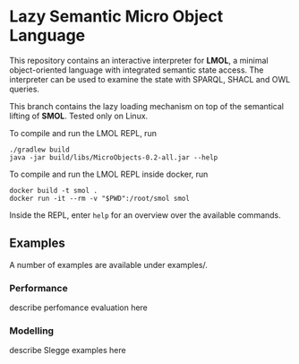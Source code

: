 # Lazy Semantic Micro Object Language

This repository contains an interactive interpreter for **LMOL**, a
minimal object-oriented language with integrated semantic state
access.  The interpreter can be used to examine the state with SPARQL,
SHACL and OWL queries.

This branch contains the lazy loading mechanism on top of the semantical lifting of **SMOL**.
Tested only on Linux. 

To compile and run the LMOL REPL, run
```
./gradlew build
java -jar build/libs/MicroObjects-0.2-all.jar --help
```

To compile and run the LMOL REPL inside docker, run
```
docker build -t smol .
docker run -it --rm -v "$PWD":/root/smol smol
```

Inside the REPL, enter `help` for an overview over the available commands.

## Examples
A number of examples are available under examples/.

### Performance
describe perfomance evaluation here

### Modelling
describe Slegge examples here



